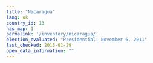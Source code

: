```yaml
---
title: "Nicaragua"
lang: uk
country_id: 13
has_map: 1
permalink: '/inventory/nicaragua/'
election_evaluated: "Presidential: November 6, 2011"
last_checked: 2015-01-29
open_data_information: ""
---
```

